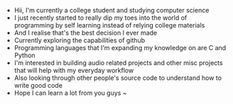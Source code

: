- Hii, I'm currently a college student and studying computer science
- I just recently started to really dip my toes into the world of programming by self learning instead of relying college materials
- And I realise that's the best decision I ever made
- Currently exploring the capabilities of github
- Programming languages that I'm expanding my knowledge on are C and Python
- I'm interested in building audio related projects and other misc projects that will help with my everyday workflow
- Also looking through other people's source code to understand how to write good code
- Hope I can learn a lot from you guys ~

<!---
ongyuxuan123/ongyuxuan123 is a ✨ special ✨ repository because its `README.md` (this file) appears on your GitHub profile.
You can click the Preview link to take a look at your changes.
--->
